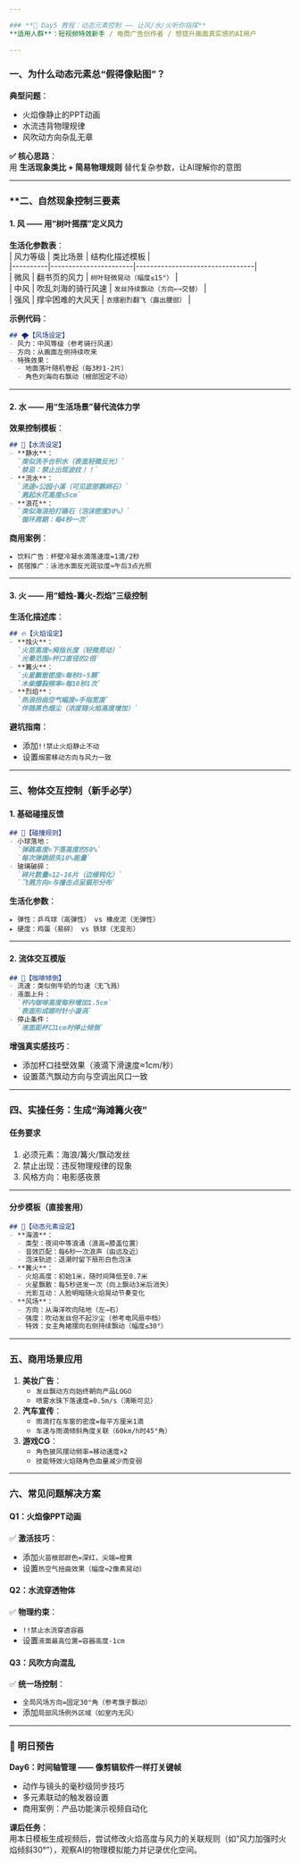 ```yaml
---

### **📅 Day5 教程：动态元素控制 —— 让风/水/火听你指挥**  
**适用人群**：短视频特效新手 / 电商广告创作者 / 想提升画面真实感的AI用户  

---
```


### **一、为什么动态元素总“假得像贴图”？**  
**典型问题**：  
- 火焰像静止的PPT动画  
- 水流违背物理规律  
- 风吹动方向杂乱无章  

**✅ 核心思路**：  
用 **生活现象类比 + 简易物理规则** 替代复杂参数，让AI理解你的意图  

---

### **二、自然现象控制三要素  
#### **1. 风 —— 用“树叶摇摆”定义风力**  
**生活化参数表**：  
| 风力等级 | 类比场景              | 结构化描述模板                  |  
|----------|-----------------------|---------------------------------|  
| 微风     | 翻书页的风力          | `树叶轻微晃动（幅度≤15°）`      |  
| 中风     | 吹乱刘海的骑行风速    | `发丝持续飘动（方向←→交替）`    |  
| 强风     | 撑伞困难的大风天      | `衣摆剧烈翻飞（露出腰部）`      |  

**示例代码**：  
```markdown
## 🌪️【风场设定】  
- 风力：中风等级（参考骑行风速）  
- 方向：从画面左侧持续吹来  
- 特殊效果：  
  - 地面落叶随机卷起（每3秒1-2片）  
  - 角色刘海向右飘动（根部固定不动）  
```

---

#### **2. 水 —— 用“生活场景”替代流体力学**  
**效果控制模板**：  
```markdown
## 🌊【水流设定】  
- **静水**：  
  `类似洗手台积水（表面轻微反光）`  
  `禁忌：禁止出现波纹！！`  
- **流水**：  
  `流速≈公园小溪（可见底部鹅卵石）`  
  `溅起水花高度≤5cm`  
- **浪花**：  
  `类似海浪拍打礁石（泡沫密度30%）`  
  `循环周期：每4秒一次`  
```  
**商用案例**：  
```
▸ 饮料广告：杯壁冷凝水滴落速度=1滴/2秒  
▸ 民宿推广：泳池水面反光斑驳度≈午后3点光照  
```

---

#### **3. 火 —— 用“蜡烛-篝火-烈焰”三级控制**  
**生活化描述库**：  
```markdown
## 🔥【火焰设定】  
- **烛火**：  
  `火苗高度≈拇指长度（轻微晃动）`  
  `光晕范围=杯口直径的2倍`  
- **篝火**：  
  `火星飘散密度=每秒3-5颗`  
  `木柴爆裂频率=每10秒1次`  
- **烈焰**：  
  `热浪扭曲空气幅度≈手指宽度`  
  `伴随黑色烟尘（浓度随火焰高度增加）`  
```  
**避坑指南**：  
- 添加`!!禁止火焰静止不动`  
- 设置`烟雾移动方向与风力一致`  

---

### **三、物体交互控制（新手必学）**  
#### **1. 基础碰撞反馈**  
```markdown
## 🎳【碰撞规则】  
- 小球落地：  
  `弹跳高度=下落高度的50%`  
  `每次弹跳损失10%能量`  
- 玻璃破碎：  
  `碎片数量=12-16片（边缘钝化）`  
  `飞溅方向=与撞击点呈扇形分布`  
```  
**生活化参数**：  
```
▸ 弹性：乒乓球（高弹性） vs 橡皮泥（无弹性）  
▸ 硬度：鸡蛋（易碎） vs 铁球（无变形）  
```

---

#### **2. 流体交互模版**  
```markdown
## 🥤【咖啡倾倒】  
- 流速：类似倒牛奶的匀速（无飞溅）  
- 液面上升：  
  `杯内咖啡高度每秒增加1.5cm`  
  `表面形成顺时针小漩涡`  
- 停止条件：  
  `液面距杯口1cm时停止倾倒`  
```  
**增强真实感技巧**：  
- 添加杯口挂壁效果（液滴下滑速度≈1cm/秒）  
- 设置蒸汽飘动方向与空调出风口一致  

---

### **四、实操任务：生成“海滩篝火夜”**  
#### **任务要求**  
1. 必须元素：海浪/篝火/飘动发丝  
2. 禁止出现：违反物理规律的现象  
3. 风格方向：电影感夜景  

---

#### **分步模板（直接套用）**  
```markdown
## 🌌【动态元素设定】  
- **海浪**：  
  - 类型：夜间中等浪涌（浪高≈膝盖位置）  
  - 音效匹配：每6秒一次浪声（由远及近）  
  - 泡沫轨迹：退潮时留下扇形白色泡沫  
- **篝火**：  
  - 火焰高度：初始1米，随时间降低至0.7米  
  - 火星飘散：每5秒迸发一次（向上飘动3米后消失）  
  - 光影互动：人脸明暗随火焰晃动节奏变化  
- **风场**：  
  - 方向：从海洋吹向陆地（左→右）  
  - 强度：吹动发丝但不起沙尘（参考电风扇中档）  
  - 特效：女主角裙摆向右侧持续飘动（幅度≤30°）  
```

---

### **五、商用场景应用**  
1. **美妆广告**：  
   - `发丝飘动方向始终朝向产品LOGO`  
   - `喷雾水珠下落速度=0.5m/s（清晰可见）`  
2. **汽车宣传**：  
   - `雨滴打在车窗的密度=每平方厘米1滴`  
   - `车速与雨滴倾斜角度关联（60km/h时45°角）`  
3. **游戏CG**：  
   - `角色披风摆动频率=移动速度×2`  
   - `技能特效火焰随角色血量减少而变弱`  

---

### **六、常见问题解决方案**  
#### **Q1：火焰像PPT动画**  
✅ **激活技巧**：  
- 添加`火苗根部颜色=深红，尖端=橙黄`  
- 设置`热空气扭曲效果（幅度≈2像素晃动）`  

#### **Q2：水流穿透物体**  
✅ **物理约束**：  
- `!!禁止水流穿透容器`  
- 设置`液面最高位置=容器高度-1cm`  

#### **Q3：风吹方向混乱**  
✅ **统一场控制**：  
- `全局风场方向=固定30°角（参考旗子飘动）`  
- 添加`局部风场例外区域（如室内无风）`  

---

### **📌 明日预告**  
**Day6：时间轴管理 —— 像剪辑软件一样打关键帧**  
- 动作与镜头的毫秒级同步技巧  
- 多元素联动的触发器设置  
- 商用案例：产品功能演示视频自动化  

**课后任务**：  
用本日模板生成视频后，尝试修改火焰高度与风力的关联规则（如“风力加强时火焰倾斜30°”），观察AI的物理模拟能力并记录优化空间。